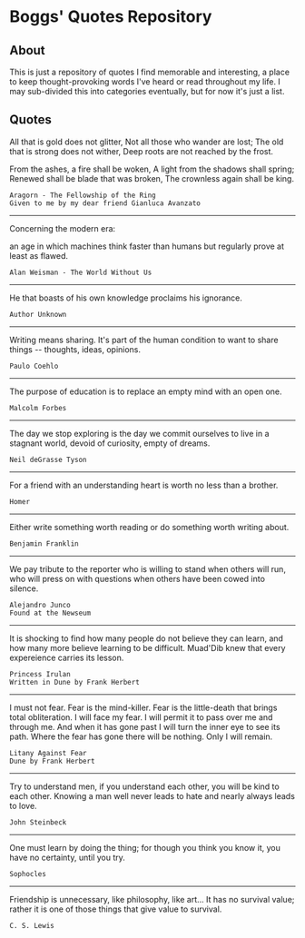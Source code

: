 # Boggs' Quotes Repository
## About
This is just a repository of quotes I find memorable and interesting, a place to keep thought-provoking words I've heard or read throughout my life. I may sub-divided this into categories eventually, but for now it's just a list.

## Quotes

All that is gold does not glitter,
Not all those who wander are lost;
The old that is strong does not wither,
Deep roots are not reached by the frost.

From the ashes, a fire shall be woken,
A light from the shadows shall spring;
Renewed shall be blade that was broken,
The crownless again shall be king.
    
    Aragorn - The Fellowship of the Ring
    Given to me by my dear friend Gianluca Avanzato

---

Concerning the modern era:

an age in which machines think faster than humans but regularly prove at least as flawed.
    
    Alan Weisman - The World Without Us

---

He that boasts of his own knowledge proclaims his ignorance.
    
    Author Unknown
    
---

Writing means sharing. It's part of the human condition to want to share things -- thoughts, ideas, opinions.
    
    Paulo Coehlo
    
---

The purpose of education is to replace an empty mind with an open one.
    
    Malcolm Forbes
    
---

The day we stop exploring is the day we commit ourselves to live in a stagnant world, devoid of curiosity, empty of dreams.
    
    Neil deGrasse Tyson
    
---

For a friend with an understanding heart is worth no less than a brother.
    
    Homer

---

Either write something worth reading or do something worth writing about.
    
    Benjamin Franklin
    
---

We pay tribute to the reporter who is willing to stand when others will run, who will press on with questions when others have been cowed into silence.

    Alejandro Junco
    Found at the Newseum

---

It is shocking to find how many people do not believe they can learn, and how many more believe learning to be difficult. Muad'Dib knew that every expereience carries its lesson.

    Princess Irulan
    Written in Dune by Frank Herbert

---

I must not fear.
Fear is the mind-killer.
Fear is the little-death that brings total obliteration.
I will face my fear.
I will permit it to pass over me and through me.
And when it has gone past I will turn the inner eye to see its path.
Where the fear has gone there will be nothing.
Only I will remain. 

    Litany Against Fear
    Dune by Frank Herbert

---

Try to understand men, if you understand each other, you will be kind to each other. Knowing a man well never leads to hate and nearly always leads to love. 

    John Steinbeck

---

One must learn by doing the thing; for though you think you know it, you have no certainty, until you try.

    Sophocles

---

Friendship is unnecessary, like philosophy, like art... It has no survival value; rather it is one of those things that give value to survival. 

    C. S. Lewis
